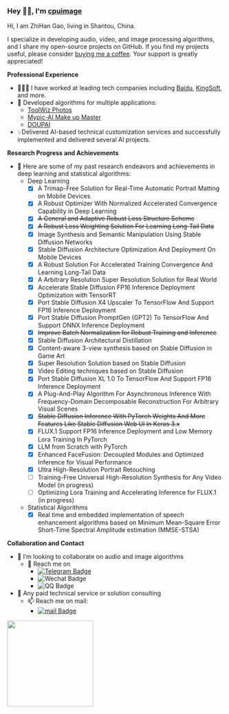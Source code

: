### Hey 👋🏽, I'm [cpuimage](https://www.cnblogs.com/cpuimage)

Hi, I am ZhiHan Gao, living in Shantou, China.

I specialize in developing audio, video, and image processing algorithms, and I share my open-source projects on GitHub. If you find my projects useful, please consider [buying me a coffee](https://www.paypal.com/paypalme/cpuimage/5.0). Your support is greatly appreciated!

**Professional Experience**

- 👨🏽‍💻 I have worked at leading tech companies including [Baidu](https://www.baidu.com/), [KingSoft](https://www.ijinshan.com/), and more.
- 📱 Developed algorithms for multiple applications:
  * [ToolWiz Photos](https://play.google.com/store/apps/details?id=com.btows.photo)
  * [Mypic-AI Make up Master](https://play.google.com/store/apps/details?id=com.memepick.mypic)
  * [DOUPAI](https://www.doupai.cc/)
- 💡Delivered AI-based technical customization services and successfully implemented and delivered several AI projects.
  
**Research Progress and Achievements**
  
- 🌱 Here are some of my past research endeavors and achievements in deep learning and statistical algorithms:
    * Deep Learning  
         - [x] A Trimap-Free Solution for Real-Time Automatic Portrait Matting on Mobile Devices
         - [x] A Robust Optimizer With Normalized Accelerated Convergence Capability in Deep Learning
         - [x] ~~A General and Adaptive Robust Loss Structure Scheme~~
         - [x] ~~A Robust Loss Weighting Solution For Learning Long-Tail Data~~
         - [x] Image Synthesis and Semantic Manipulation Using Stable Diffusion Networks
         - [x] Stable Diffusion Architecture Optimization And Deployment On Mobile Devices
         - [x] A Robust Solution For Accelerated Training Convergence And Learning Long-Tail Data
         - [x] A Arbitrary Resolution Super Resolution Solution for Real World
         - [x] Accelerate Stable Diffusion FP16 Inference Deployment Optimization with TensorRT
         - [x] Port Stable Diffusion X4 Upscaler To TensorFlow And Support FP16 Inference Deployment
         - [x] Port Stable Diffusion PromptGen (GPT2) To TensorFlow And Support ONNX Inference Deployment
         - [x] ~~Improve Batch Normalization for Robust Training and Inference~~
         - [x] Stable Diffusion Architectural Distillation
         - [x] Content-aware 3-view synthesis based on Stable Diffusion in Game Art
         - [x] Super Resolution Solution based on Stable Diffusion
         - [x] Video Editing techniques based on Stable Diffusion
         - [x] Port Stable Diffusion XL 1.0 To TensorFlow And Support FP16 Inference Deployment
         - [x] A Plug-And-Play Algorithm For Asynchronous Inference With Frequency-Domain Decomposable Reconstruction For Arbitrary Visual Scenes
         - [x] ~~Stable Diffusion Inference With PyTorch Weights And More Features Like Stable Diffusion Web UI In Keras 3.x~~
         - [x] FLUX.1 Support FP16 Inference Deployment and Low Memory Lora Training In PyTorch
         - [x] LLM from Scratch with PyTorch
         - [x] Enhanced FaceFusion: Decoupled Modules and Optimized Inference for Visual Performance
         - [x] Ultra High-Resolution Portrait Retouching
         - [ ] Training-Free Universal High-Resolution Synthesis for Any Video Model (in progress)
         - [ ] Optimizing Lora Training and Accelerating Inference for FLUX.1 (in progress)
    * Statistical Algorithms  
         - [x] Real time and embedded implementation of speech enhancement algorithms based on Minimum Mean-Square Error Short-Time Spectral Amplitude estimation (MMSE-STSA)
   
**Collaboration and Contact**

- 👯 I’m looking to collaborate on audio and image algorithms
     - 🤔 Reach me on 
          - [![Telegram Badge](https://img.shields.io/badge/cpuimage-blue?style=flat&logo=telegram&logoColor=white)](https://t.me/cpuimage)
          - ![Wechat Badge](https://img.shields.io/badge/DbgMonks-7BB32E?style=flat&logo=wechat&logoColor=white)
          - ![QQ Badge](https://img.shields.io/badge/200759103-blue?style=flat&logo=tencent-qq&logoColor=white)
- 💬 Any paid technical service or solution consulting
    - 📫 Reach me on mail:
       - [![mail Badge](https://img.shields.io/badge/gaozhihan@vip.qq.com-D14836?logo=gmail&logoColor=white)](mailto:gaozhihan@vip.qq.com)

<a href="https://github.com/cpuimage/cpuimage">
  <img height=200 align="center" src="https://github-readme-stats.vercel.app/api?username=cpuimage" />
</a>
